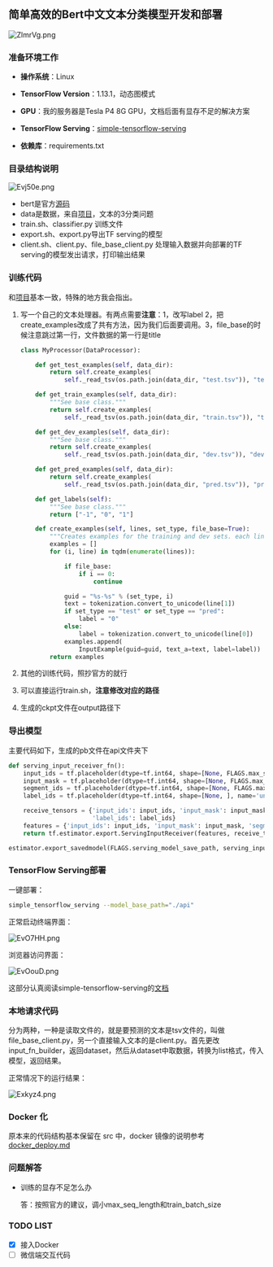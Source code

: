 ## 简单高效的Bert中文文本分类模型开发和部署
![ZlmrVg.png](https://s2.ax1x.com/2019/06/29/ZlmrVg.png)

### 准备环境工作

- **操作系统**：Linux

- **TensorFlow Version**：1.13.1，动态图模式
- **GPU**：我的服务器是Tesla P4 8G GPU，文档后面有显存不足的解决方案
- **TensorFlow Serving**：[simple-tensorflow-serving](<https://stfs.readthedocs.io/en/latest/quick_start.html>)
- **依赖库**：requirements.txt

### 目录结构说明

![Evj50e.png](https://s2.ax1x.com/2019/05/20/Evj50e.png)

- bert是官方[源码](https://github.com/google-research/bert)
- data是数据，来自[项目](https://github.com/xmxoxo/BERT-train2deploy)，文本的3分类问题
- train.sh、classifier.py 训练文件
- export.sh、export.py导出TF serving的模型
- client.sh、client.py、file_base_client.py 处理输入数据并向部署的TF serving的模型发出请求，打印输出结果

### 训练代码

和[项目](https://github.com/xmxoxo/BERT-train2deploy)基本一致，特殊的地方我会指出。

1. 写一个自己的文本处理器。有两点需要**注意**：1，改写label 2，把create_examples改成了共有方法，因为我们后面要调用。3，file_base的时候注意跳过第一行，文件数据的第一行是title

   ```python
   class MyProcessor(DataProcessor):
   
       def get_test_examples(self, data_dir):
           return self.create_examples(
               self._read_tsv(os.path.join(data_dir, "test.tsv")), "test")
   
       def get_train_examples(self, data_dir):
           """See base class."""
           return self.create_examples(
               self._read_tsv(os.path.join(data_dir, "train.tsv")), "train")
   
       def get_dev_examples(self, data_dir):
           """See base class."""
           return self.create_examples(
               self._read_tsv(os.path.join(data_dir, "dev.tsv")), "dev")
   
       def get_pred_examples(self, data_dir):
           return self.create_examples(
               self._read_tsv(os.path.join(data_dir, "pred.tsv")), "pred")
   
       def get_labels(self):
           """See base class."""
           return ["-1", "0", "1"]
   
       def create_examples(self, lines, set_type, file_base=True):
           """Creates examples for the training and dev sets. each line is label+\t+text_a+\t+text_b """
           examples = []
           for (i, line) in tqdm(enumerate(lines)):
   
               if file_base:
                   if i == 0:
                       continue
   
               guid = "%s-%s" % (set_type, i)
               text = tokenization.convert_to_unicode(line[1])
               if set_type == "test" or set_type == "pred":
                   label = "0"
               else:
                   label = tokenization.convert_to_unicode(line[0])
               examples.append(
                   InputExample(guid=guid, text_a=text, label=label))
           return examples
   
   ```

2. 其他的训练代码，照抄官方的就行

3. 可以直接运行train.sh，**注意修改对应的路径**

4. 生成的ckpt文件在output路径下

### 导出模型

主要代码如下，生成的pb文件在api文件夹下

```python
def serving_input_receiver_fn():
    input_ids = tf.placeholder(dtype=tf.int64, shape=[None, FLAGS.max_seq_length], name='input_ids')
    input_mask = tf.placeholder(dtype=tf.int64, shape=[None, FLAGS.max_seq_length], name='input_mask')
    segment_ids = tf.placeholder(dtype=tf.int64, shape=[None, FLAGS.max_seq_length], name='segment_ids')
    label_ids = tf.placeholder(dtype=tf.int64, shape=[None, ], name='unique_ids')

    receive_tensors = {'input_ids': input_ids, 'input_mask': input_mask, 'segment_ids': segment_ids,
                       'label_ids': label_ids}
    features = {'input_ids': input_ids, 'input_mask': input_mask, 'segment_ids': segment_ids, "label_ids": label_ids}
    return tf.estimator.export.ServingInputReceiver(features, receive_tensors)

estimator.export_savedmodel(FLAGS.serving_model_save_path, serving_input_receiver_fn)
```

### TensorFlow Serving部署

一键部署：

```bash
simple_tensorflow_serving --model_base_path="./api"
```

正常启动终端界面：

![EvO7HH.png](https://s2.ax1x.com/2019/05/20/EvO7HH.png)

浏览器访问界面：

![EvOouD.png](https://s2.ax1x.com/2019/05/20/EvOouD.png)

这部分认真阅读simple-tensorflow-serving的[文档](<https://stfs.readthedocs.io/en/latest/quick_start.html>)

### 本地请求代码

分为两种，一种是读取文件的，就是要预测的文本是tsv文件的，叫做file_base_client.py，另一个直接输入文本的是client.py。首先更改input_fn_builder，返回dataset，然后从dataset中取数据，转换为list格式，传入模型，返回结果。

正常情况下的运行结果：

![Exkyz4.png](https://s2.ax1x.com/2019/05/20/Exkyz4.png)


### Docker 化

原本来的代码结构基本保留在 src 中，docker 镜像的说明参考 [docker_deploy.md]([docker_deploy.md])

### 问题解答

- 训练的显存不足怎么办

  答：按照官方的建议，调小max_seq_length和train_batch_size

### TODO LIST

- [x] 接入Docker
- [ ] 微信端交互代码
